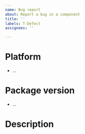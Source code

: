 ```yaml
---
name: Bug report
about: Report a bug in a component
title: ''
labels: T-Defect
assignees: ''

---
```


# Platform

- ... <!-- Web, iOS, Android. Add the corresponding label to the issue (i.e `P-Web` for Web) -->

# Package version

- ...

# Description

<!-- Please attach screenshots, videos or logs if you can. -->